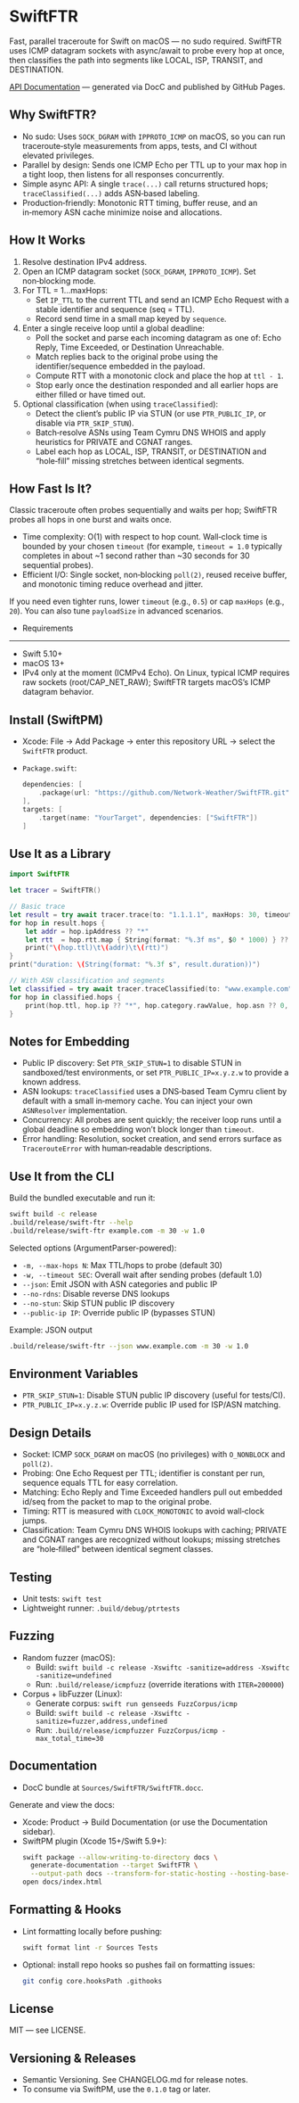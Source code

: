 SwiftFTR
========

Fast, parallel traceroute for Swift on macOS — no sudo required. SwiftFTR uses ICMP datagram sockets with async/await to probe every hop at once, then classifies the path into segments like LOCAL, ISP, TRANSIT, and DESTINATION.

[API Documentation](https://swiftftr.networkweather.com/) — generated via DocC and published by GitHub Pages.

Why SwiftFTR?
-------------
- No sudo: Uses `SOCK_DGRAM` with `IPPROTO_ICMP` on macOS, so you can run traceroute‑style measurements from apps, tests, and CI without elevated privileges.
- Parallel by design: Sends one ICMP Echo per TTL up to your max hop in a tight loop, then listens for all responses concurrently.
- Simple async API: A single `trace(...)` call returns structured hops; `traceClassified(...)` adds ASN‑based labeling.
- Production‑friendly: Monotonic RTT timing, buffer reuse, and an in‑memory ASN cache minimize noise and allocations.

How It Works
------------
1) Resolve destination IPv4 address.
2) Open an ICMP datagram socket (`SOCK_DGRAM`, `IPPROTO_ICMP`). Set non‑blocking mode.
3) For TTL = 1…maxHops:
   - Set `IP_TTL` to the current TTL and send an ICMP Echo Request with a stable identifier and sequence (seq = TTL).
   - Record send time in a small map keyed by `sequence`.
4) Enter a single receive loop until a global deadline:
   - Poll the socket and parse each incoming datagram as one of: Echo Reply, Time Exceeded, or Destination Unreachable.
   - Match replies back to the original probe using the identifier/sequence embedded in the payload.
   - Compute RTT with a monotonic clock and place the hop at `ttl - 1`.
   - Stop early once the destination responded and all earlier hops are either filled or have timed out.
5) Optional classification (when using `traceClassified`):
   - Detect the client’s public IP via STUN (or use `PTR_PUBLIC_IP`, or disable via `PTR_SKIP_STUN`).
   - Batch‑resolve ASNs using Team Cymru DNS WHOIS and apply heuristics for PRIVATE and CGNAT ranges.
   - Label each hop as LOCAL, ISP, TRANSIT, or DESTINATION and “hole‑fill” missing stretches between identical segments.

How Fast Is It?
---------------
Classic traceroute often probes sequentially and waits per hop; SwiftFTR probes all hops in one burst and waits once.

- Time complexity: O(1) with respect to hop count. Wall‑clock time is bounded by your chosen `timeout` (for example, `timeout = 1.0` typically completes in about ~1 second rather than ~30 seconds for 30 sequential probes).
- Efficient I/O: Single socket, non‑blocking `poll(2)`, reused receive buffer, and monotonic timing reduce overhead and jitter.

If you need even tighter runs, lower `timeout` (e.g., `0.5`) or cap `maxHops` (e.g., `20`). You can also tune `payloadSize` in advanced scenarios.

- Requirements
--------------
- Swift 5.10+
- macOS 13+
- IPv4 only at the moment (ICMPv4 Echo). On Linux, typical ICMP requires raw sockets (root/CAP_NET_RAW); SwiftFTR targets macOS’s ICMP datagram behavior.

Install (SwiftPM)
-----------------
- Xcode: File → Add Package → enter this repository URL → select the `SwiftFTR` product.
- `Package.swift`:

  ```swift
  dependencies: [
      .package(url: "https://github.com/Network-Weather/SwiftFTR.git", from: "0.1.0")
  ],
  targets: [
      .target(name: "YourTarget", dependencies: ["SwiftFTR"]) 
  ]
  ```

Use It as a Library
-------------------
```swift
import SwiftFTR

let tracer = SwiftFTR()

// Basic trace
let result = try await tracer.trace(to: "1.1.1.1", maxHops: 30, timeout: 1.0)
for hop in result.hops {
    let addr = hop.ipAddress ?? "*"
    let rtt  = hop.rtt.map { String(format: "%.3f ms", $0 * 1000) } ?? "timeout"
    print("\(hop.ttl)\t\(addr)\t\(rtt)")
}
print("duration: \(String(format: "%.3f s", result.duration))")

// With ASN classification and segments
let classified = try await tracer.traceClassified(to: "www.example.com", maxHops: 30, timeout: 1.0)
for hop in classified.hops {
    print(hop.ttl, hop.ip ?? "*", hop.category.rawValue, hop.asn ?? 0, hop.asName ?? "")
}
```

Notes for Embedding
-------------------
- Public IP discovery: Set `PTR_SKIP_STUN=1` to disable STUN in sandboxed/test environments, or set `PTR_PUBLIC_IP=x.y.z.w` to provide a known address.
- ASN lookups: `traceClassified` uses a DNS‑based Team Cymru client by default with a small in‑memory cache. You can inject your own `ASNResolver` implementation.
- Concurrency: All probes are sent quickly; the receiver loop runs until a global deadline so embedding won’t block longer than `timeout`.
- Error handling: Resolution, socket creation, and send errors surface as `TracerouteError` with human‑readable descriptions.

Use It from the CLI
-------------------
Build the bundled executable and run it:

```bash
swift build -c release
.build/release/swift-ftr --help
.build/release/swift-ftr example.com -m 30 -w 1.0
```

Selected options (ArgumentParser-powered):
- `-m, --max-hops N`: Max TTL/hops to probe (default 30)
- `-w, --timeout SEC`: Overall wait after sending probes (default 1.0)
- `--json`: Emit JSON with ASN categories and public IP
- `--no-rdns`: Disable reverse DNS lookups
- `--no-stun`: Skip STUN public IP discovery
- `--public-ip IP`: Override public IP (bypasses STUN)

Example: JSON output
```bash
.build/release/swift-ftr --json www.example.com -m 30 -w 1.0
```

Environment Variables
---------------------
- `PTR_SKIP_STUN=1`: Disable STUN public IP discovery (useful for tests/CI).
- `PTR_PUBLIC_IP=x.y.z.w`: Override public IP used for ISP/ASN matching.

Design Details
--------------
- Socket: ICMP `SOCK_DGRAM` on macOS (no privileges) with `O_NONBLOCK` and `poll(2)`.
- Probing: One Echo Request per TTL; identifier is constant per run, sequence equals TTL for easy correlation.
- Matching: Echo Reply and Time Exceeded handlers pull out embedded id/seq from the packet to map to the original probe.
- Timing: RTT is measured with `CLOCK_MONOTONIC` to avoid wall‑clock jumps.
- Classification: Team Cymru DNS WHOIS lookups with caching; PRIVATE and CGNAT ranges are recognized without lookups; missing stretches are “hole‑filled” between identical segment classes.

Testing
-------
- Unit tests: `swift test`
- Lightweight runner: `.build/debug/ptrtests`

Fuzzing
-------
- Random fuzzer (macOS):
  - Build: `swift build -c release -Xswiftc -sanitize=address -Xswiftc -sanitize=undefined`
  - Run: `.build/release/icmpfuzz` (override iterations with `ITER=200000`)
- Corpus + libFuzzer (Linux):
  - Generate corpus: `swift run genseeds FuzzCorpus/icmp`
  - Build: `swift build -c release -Xswiftc -sanitize=fuzzer,address,undefined`
  - Run: `.build/release/icmpfuzzer FuzzCorpus/icmp -max_total_time=30`

Documentation
-------------
- DocC bundle at `Sources/SwiftFTR/SwiftFTR.docc`.

Generate and view the docs:

- Xcode: Product → Build Documentation (or use the Documentation sidebar).
- SwiftPM plugin (Xcode 15+/Swift 5.9+):
  ```bash
  swift package --allow-writing-to-directory docs \
    generate-documentation --target SwiftFTR \
    --output-path docs --transform-for-static-hosting --hosting-base-path SwiftFTR
  open docs/index.html
  ```

Formatting & Hooks
------------------
- Lint formatting locally before pushing:
  ```bash
  swift format lint -r Sources Tests
  ```
- Optional: install repo hooks so pushes fail on formatting issues:
  ```bash
  git config core.hooksPath .githooks
  ```

License
-------
MIT — see LICENSE.

Versioning & Releases
---------------------
- Semantic Versioning. See CHANGELOG.md for release notes.
- To consume via SwiftPM, use the `0.1.0` tag or later.
